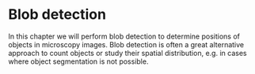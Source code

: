 # Blob detection

In this chapter we will perform blob detection to determine positions of objects in microscopy images. 
Blob detection is often a great alternative approach to count objects or study their spatial distribution, e.g. in cases where object segmentation is not possible.

